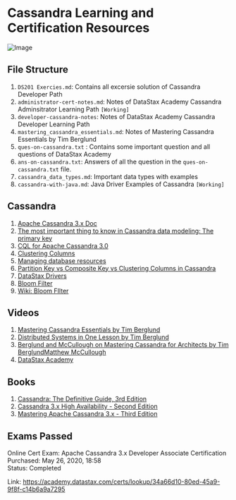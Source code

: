 # Cassandra Learning and Certification Resources

![Image](https://miro.medium.com/max/2000/1*vTDorVt6ZWOK9gpAzt41Jg.png)

## File Structure

1. ``DS201 Exercies.md``: Contains all excersie solution of Cassandra Developer Path
2. ``administrator-cert-notes.md``: Notes of DataStax Academy Cassandra Adminsitrator Learning Path  ``[Working]``
3. ``developer-cassandra-notes``: Notes of DataStax Academy Cassandra Developer Learning Path
4. ``mastering_cassandra_essentials.md``: Notes of Mastering Cassandra Essentials by Tim Berglund
5. ``ques-on-cassandra.txt`` : Contains some important question and all questions of DataStax Academy
6. ``ans-on-cassandra.txt``: Answers of all the question in the ``ques-on-cassandra.txt`` file.
7. ``cassandra_data_types.md``: Important data types with examples
8. ``cassandra-with-java.md``: Java Driver Examples of Cassandra ``[Working]``

## Cassandra

1. [Apache Cassandra 3.x Doc](https://docs.datastax.com/en/cassandra-oss/3.0/)
2. [The most important thing to know in Cassandra data modeling: The primary key](https://www.datastax.com/blog/2016/02/most-important-thing-know-cassandra-data-modeling-primary-key)
3. [CQL for Apache Cassandra 3.0](https://docs.datastax.com/en/cql-oss/3.3/)
4. [Clustering Columns](https://docs.datastax.com/en/dse/5.1/cql/cql/cql_using/whereClustering.html)
5. [Managing database resources](https://docs.datastax.com/en/dse/6.7/cql/cql/cql_using/cqlManage.html)
6. [Partition Key vs Composite Key vs Clustering Columns in Cassandra](https://www.bmc.com/blogs/cassandra-clustering-columns-partition-composite-key/)
7. [DataStax Drivers](https://www.bmc.com/blogs/cassandra-clustering-columns-partition-composite-key/)
8. [Bloom Filter](https://cassandra.apache.org/doc/latest/operating/bloom_filters.html)
9. [Wiki: Bloom FIlter](https://en.wikipedia.org/wiki/Bloom_filter)

## Videos
1. [Mastering Cassandra Essentials by Tim Berglund](https://learning.oreilly.com/videos/mastering-cassandra-essentials/9781491994122)
2. [Distributed Systems in One Lesson by Tim Berglund](https://learning.oreilly.com/videos/distributed-systems-in/9781491924914)
3. [Berglund and McCullough on Mastering Cassandra for Architects by Tim BerglundMatthew McCullough](https://learning.oreilly.com/videos/berglund-and-mccullough/9781449327378)
4. [DataStax Academy](https://academy.datastax.com/dashboard#paths)

## Books
1. [Cassandra: The Definitive Guide, 3rd Edition](https://learning.oreilly.com/library/view/cassandra-the-definitive/9781098115159/)
2. [Cassandra 3.x High Availability - Second Edition](https://learning.oreilly.com/library/view/cassandra-3x-high/9781786462107/)
3. [Mastering Apache Cassandra 3.x - Third Edition](https://learning.oreilly.com/library/view/mastering-apache-cassandra/9781789131499/)


## Exams Passed

Online Cert Exam: Apache Cassandra 3.x Developer Associate Certification <br/>
Purchased: May 26, 2020, 18:58 <br/>
Status: Completed

Link:  https://academy.datastax.com/certs/lookup/34a66d10-80ed-45a9-9f8f-c14b6a9a7295
